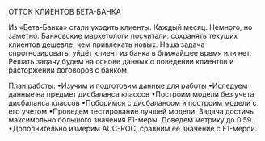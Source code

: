 ОТТОК КЛИЕНТОВ БЕТА-БАНКА

  Из «Бета-Банка» стали уходить клиенты. Каждый месяц. Немного, но заметно. Банковские маркетологи посчитали: сохранять текущих клиентов дешевле, чем привлекать новых.
  Наша задача спрогнозировать, уйдёт клиент из банка в ближайшее время или нет. Решать задачу будем на основе данных о поведении клиентов и расторжении договоров с банком.
  
План работы:
  •Изучим и подготовим данные для работы
  •Иследуем данные на предмет дисбаланса классов
  •Построим модели без учета дисбаланса классов
  •Поборимся с дисбалансом и построим модели с его учетом
  •Проведем тестирование лучшей модели. Задача достичь максимольно большого значения F1-меры. Доведем метрику до 0.59.
  •Дополнительно измерим AUC-ROC, сравним её значение с F1-мерой.




